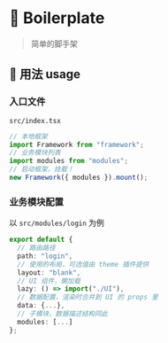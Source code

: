# :rocket: Boilerplate

> 简单的脚手架

## :1234: 用法 usage

### 入口文件

`src/index.tsx`

```ts
// 本地框架
import Framework from "framework";
// 业务模块列表
import modules from "modules";
// 启动框架，挂载！
new Framework({ modules }).mount();
```

### 业务模块配置

以 `src/modules/login` 为例

```ts
export default {
  // 路由路径
  path: "login",
  // 使用的布局，可选值由 theme 插件提供
  layout: "blank",
  // UI 组件，懒加载
  lazy: () => import("./UI"),
  // 数据配置，渲染时合并到 UI 的 props 里
  data: {...},
  // 子模块，数据描述结构同此
  modules: [...]
};
```
